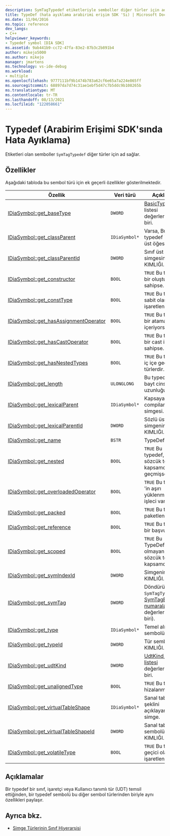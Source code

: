 ```yaml
---
description: SymTagTypedef etiketleriyle semboller diğer türler için adlar getirir.
title: TypeDef (hata ayıklama arabirimi erişim SDK 'Sı) | Microsoft Docs
ms.date: 11/04/2016
ms.topic: reference
dev_langs:
- C++
helpviewer_keywords:
- Typedef symbol [DIA SDK]
ms.assetid: 9ab441b9-cc72-47fa-83e2-87b3c2b891b4
author: mikejo5000
ms.author: mikejo
manager: jmartens
ms.technology: vs-ide-debug
ms.workload:
- multiple
ms.openlocfilehash: 9777111bf9b1474b783a62cf6e65a7a224e865ff
ms.sourcegitcommit: 68897da7d74c31ae1ebf5d47c7b5ddc9b108265b
ms.translationtype: MT
ms.contentlocale: tr-TR
ms.lasthandoff: 08/13/2021
ms.locfileid: "122058661"
---
```

# <a name="typedef-debug-interface-access-sdk"></a>Typedef (Arabirim Erişimi SDK'sında Hata Ayıklama)
Etiketleri olan semboller `SymTagTypedef` diğer türler için ad sağlar.

## <a name="properties"></a>Özellikler
 Aşağıdaki tabloda bu sembol türü için ek geçerli özellikler gösterilmektedir.

|Özellik|Veri türü|Açıklama|
|--------------|---------------|-----------------|
|[IDiaSymbol::get_baseType](../../debugger/debug-interface-access/idiasymbol-get-basetype.md)|`DWORD`|[BasicType sabit](../../debugger/debug-interface-access/basictype.md) listesi değerlerinden biri.|
|[IDiaSymbol::get_classParent](../../debugger/debug-interface-access/idiasymbol-get-classparent.md)|`IDiaSymbol*`|Varsa, Bu typedef 'in sınıf üst öğesi.|
|[IDiaSymbol::get_classParentId](../../debugger/debug-interface-access/idiasymbol-get-classparentid.md)|`DWORD`|Sınıf üst simgesinin KIMLIĞI.|
|[IDiaSymbol::get_constructor](../../debugger/debug-interface-access/idiasymbol-get-constructor.md)|`BOOL`|`TRUE` Bu typedef bir oluşturucuya sahipse.|
|[IDiaSymbol::get_constType](../../debugger/debug-interface-access/idiasymbol-get-consttype.md)|`BOOL`|`TRUE` Bu typedef sabit olarak işaretlenmişse.|
|[IDiaSymbol::get_hasAssignmentOperator](../../debugger/debug-interface-access/idiasymbol-get-hasassignmentoperator.md)|`BOOL`|`TRUE` Bu typedef bir atama işleci içeriyorsa.|
|[IDiaSymbol::get_hasCastOperator](../../debugger/debug-interface-access/idiasymbol-get-hascastoperator.md)|`BOOL`|`TRUE` Bu typedef bir cast işlecine sahipse.|
|[IDiaSymbol::get_hasNestedTypes](../../debugger/debug-interface-access/idiasymbol-get-hasnestedtypes.md)|`BOOL`|`TRUE` Bu typedef iç içe geçmiş türlerdir.|
|[IDiaSymbol::get_length](../../debugger/debug-interface-access/idiasymbol-get-length.md)|`ULONGLONG`|Bu typedef 'in bayt cinsinden uzunluğu.|
|[IDiaSymbol::get_lexicalParent](../../debugger/debug-interface-access/idiasymbol-get-lexicalparent.md)|`IDiaSymbol*`|Kapsayan compiland 'ın simgesi.|
|[IDiaSymbol::get_lexicalParentId](../../debugger/debug-interface-access/idiasymbol-get-lexicalparentid.md)|`DWORD`|Sözlü üst simgenin KIMLIĞI.|
|[IDiaSymbol::get_name](../../debugger/debug-interface-access/idiasymbol-get-name.md)|`BSTR`|TypeDef 'in adı.|
|[IDiaSymbol::get_nested](../../debugger/debug-interface-access/idiasymbol-get-nested.md)|`BOOL`|`TRUE` Bu typedef, bir sözcük temelli kapsamda iç içe geçmişse.|
|[IDiaSymbol::get_overloadedOperator](../../debugger/debug-interface-access/idiasymbol-get-overloadedoperator.md)|`BOOL`|`TRUE` Bu typedef 'in aşırı yüklenmiş bir işleci varsa.|
|[IDiaSymbol::get_packed](../../debugger/debug-interface-access/idiasymbol-get-packed.md)|`BOOL`|`TRUE` Bu typedef paketlenise.|
|[IDiaSymbol::get_reference](../../debugger/debug-interface-access/idiasymbol-get-reference.md)|`BOOL`|`TRUE` Bu typedef bir başvurudur.|
|[IDiaSymbol::get_scoped](../../debugger/debug-interface-access/idiasymbol-get-scoped.md)|`BOOL`|`TRUE` Bu TypeDef genel olmayan bir sözcük temelli kapsamdadır.|
|[IDiaSymbol::get_symIndexId](../../debugger/debug-interface-access/idiasymbol-get-symindexid.md)|`DWORD`|Simgenin dizin KIMLIĞI.|
|[IDiaSymbol::get_symTag](../../debugger/debug-interface-access/idiasymbol-get-symtag.md)|`DWORD`|Döndürür `SymTagTypedef` ( [SymTagEnum numaralandırma](../../debugger/debug-interface-access/symtagenum.md) değerlerinden biri).|
|[IDiaSymbol::get_type](../../debugger/debug-interface-access/idiasymbol-get-type.md)|`IDiaSymbol*`|Temel alınan tür sembolü.|
|[IDiaSymbol::get_typeId](../../debugger/debug-interface-access/idiasymbol-get-typeid.md)|`DWORD`|Tür sembolünün KIMLIĞI.|
|[IDiaSymbol::get_udtKind](../../debugger/debug-interface-access/idiasymbol-get-udtkind.md)|`DWORD`|[UdtKind sabit listesi](../../debugger/debug-interface-access/udtkind.md) değerlerinden biri.|
|[IDiaSymbol::get_unalignedType](../../debugger/debug-interface-access/idiasymbol-get-unalignedtype.md)|`BOOL`|`TRUE` Bu typedef hizalanmazsa.|
|[IDiaSymbol::get_virtualTableShape](../../debugger/debug-interface-access/idiasymbol-get-virtualtableshape.md)|`IDiaSymbol*`|Sanal tablo şeklini açıklayan simge.|
|[IDiaSymbol::get_virtualTableShapeId](../../debugger/debug-interface-access/idiasymbol-get-virtualtableshapeid.md)|`DWORD`|Sanal tablo şekli sembolünün KIMLIĞI.|
|[IDiaSymbol::get_volatileType](../../debugger/debug-interface-access/idiasymbol-get-volatiletype.md)|`BOOL`|`TRUE` Bu typedef geçici olarak işaretlenmişse.|

## <a name="remarks"></a>Açıklamalar
 Bir typedef bir sınıf, işaretçi veya Kullanıcı tanımlı tür (UDT) temsil ettiğinden, bir typedef sembolü bu diğer sembol türlerinden biriyle aynı özellikleri paylaşır.

## <a name="see-also"></a>Ayrıca bkz.
- [Simge Türlerinin Sınıf Hiyerarşisi](../../debugger/debug-interface-access/class-hierarchy-of-symbol-types.md)
